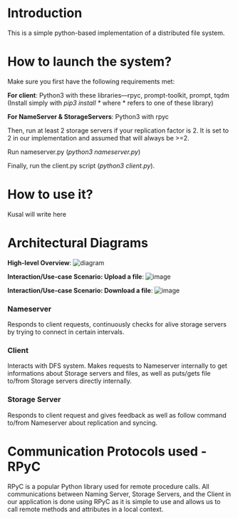 # Introduction
This is a simple python-based implementation of a distributed file system.

# How to launch the system?
Make sure you first have the following requirements met:

**For client**: Python3 with these libraries—rpyc, prompt-toolkit, prompt, tqdm (Install simply with *pip3 install \** where * refers to one of these library)

**For NameServer & StorageServers**: Python3 with rpyc

Then, run at least 2 storage servers if your replication factor is 2. It is set to 2 in our implementation and assumed that will always be >=2.

Run nameserver.py (*python3 nameserver.py*)

Finally, run the client.py script (*python3 client.py*).


# How to use it?
Kusal will write here

# Architectural Diagrams
**High-level Overview**:
![diagram](https://i.imgur.com/chKu2DG.jpg)

**Interaction/Use-case Scenario: Upload a file**:
![image](https://user-images.githubusercontent.com/26818010/69574542-586e9100-0fc0-11ea-95f4-6b26e008272f.png)

**Interaction/Use-case Scenario: Download a file**:
![image](https://user-images.githubusercontent.com/26818010/69574565-691f0700-0fc0-11ea-8343-c1a77b93f7f4.png)

### Nameserver
Responds to client requests, continuously checks for alive storage servers by trying to connect in certain intervals.

### Client
Interacts with DFS system. Makes requests to Nameserver internally to get informations about Storage servers and files, as well as puts/gets file to/from Storage servers directly internally.

### Storage Server
Responds to client request and gives feedback as well as follow command to/from Nameserver about replication and syncing.

# Communication Protocols used - RPyC
RPyC is a popular Python library used for remote procedure calls. All communications between Naming Server, Storage Servers, and the Client in our application is done using RPyC as it is simple to use and allows us to call remote methods and attributes in a local context.
